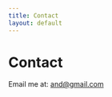 ```yaml
---
title: Contact
layout: default
---
```


# Contact

Email me at: <a href="mailto:and@gmail.com">and@gmail.com</a>
